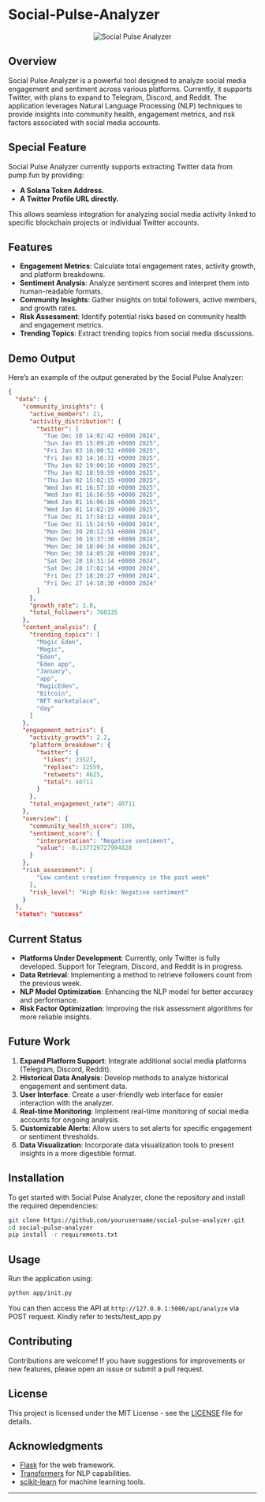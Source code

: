 # Social-Pulse-Analyzer

<div align="center">
  <img src="https://github.com/user-attachments/assets/2be45bf1-3c7b-4dd1-a313-42d2fc216da4" alt="Social Pulse Analyzer">
</div>

## Overview

Social Pulse Analyzer is a powerful tool designed to analyze social media engagement and sentiment across various platforms. Currently, it supports Twitter, with plans to expand to Telegram, Discord, and Reddit. The application leverages Natural Language Processing (NLP) techniques to provide insights into community health, engagement metrics, and risk factors associated with social media accounts.

## Special Feature

Social Pulse Analyzer currently supports extracting Twitter data from pump.fun by providing:
- **A Solana Token Address.**
- **A Twitter Profile URL directly.**

This allows seamless integration for analyzing social media activity linked to specific blockchain projects or individual Twitter accounts.

## Features

- **Engagement Metrics**: Calculate total engagement rates, activity growth, and platform breakdowns.
- **Sentiment Analysis**: Analyze sentiment scores and interpret them into human-readable formats.
- **Community Insights**: Gather insights on total followers, active members, and growth rates.
- **Risk Assessment**: Identify potential risks based on community health and engagement metrics.
- **Trending Topics**: Extract trending topics from social media discussions.

## Demo Output

Here’s an example of the output generated by the Social Pulse Analyzer:
```json
{
  "data": {
    "community_insights": {
      "active_members": 21,
      "activity_distribution": {
        "twitter": [
          "Tue Dec 10 14:02:42 +0000 2024",
          "Sun Jan 05 15:09:20 +0000 2025",
          "Fri Jan 03 16:00:52 +0000 2025",
          "Fri Jan 03 14:16:31 +0000 2025",
          "Thu Jan 02 19:00:16 +0000 2025",
          "Thu Jan 02 18:59:59 +0000 2025",
          "Thu Jan 02 15:02:15 +0000 2025",
          "Wed Jan 01 16:57:10 +0000 2025",
          "Wed Jan 01 16:56:59 +0000 2025",
          "Wed Jan 01 16:06:18 +0000 2025",
          "Wed Jan 01 14:02:19 +0000 2025",
          "Tue Dec 31 17:58:12 +0000 2024",
          "Tue Dec 31 15:24:59 +0000 2024",
          "Mon Dec 30 20:12:51 +0000 2024",
          "Mon Dec 30 19:37:30 +0000 2024",
          "Mon Dec 30 18:00:34 +0000 2024",
          "Mon Dec 30 14:05:28 +0000 2024",
          "Sat Dec 28 18:31:14 +0000 2024",
          "Sat Dec 28 17:02:14 +0000 2024",
          "Fri Dec 27 18:20:27 +0000 2024",
          "Fri Dec 27 14:18:30 +0000 2024"
        ]
      },
      "growth_rate": 1.0,
      "total_followers": 760135
    },
    "content_analysis": {
      "trending_topics": [
        "Magic Eden",
        "Magic",
        "Eden",
        "Eden app",
        "January",
        "app",
        "MagicEden",
        "Bitcoin",
        "NFT marketplace",
        "day"
      ]
    },
    "engagement_metrics": {
      "activity_growth": 2.2,
      "platform_breakdown": {
        "twitter": {
          "likes": 23527,
          "replies": 12559,
          "retweets": 4625,
          "total": 40711
        }
      },
      "total_engagement_rate": 40711
    },
    "overview": {
      "community_health_score": 100,
      "sentiment_score": {
        "interpretation": "Negative sentiment",
        "value": -0.137729727994828
      }
    },
    "risk_assessment": [
        "Low content creation frequency in the past week"
      ],
      "risk_level": "High Risk: Negative sentiment"
    }
  },
  "status": "success"
```

## Current Status

- **Platforms Under Development**: Currently, only Twitter is fully developed. Support for Telegram, Discord, and Reddit is in progress.
- **Data Retrieval**: Implementing a method to retrieve followers count from the previous week.
- **NLP Model Optimization**: Enhancing the NLP model for better accuracy and performance.
- **Risk Factor Optimization**: Improving the risk assessment algorithms for more reliable insights.

## Future Work

1. **Expand Platform Support**: Integrate additional social media platforms (Telegram, Discord, Reddit).
2. **Historical Data Analysis**: Develop methods to analyze historical engagement and sentiment data.
3. **User Interface**: Create a user-friendly web interface for easier interaction with the analyzer.
4. **Real-time Monitoring**: Implement real-time monitoring of social media accounts for ongoing analysis.
5. **Customizable Alerts**: Allow users to set alerts for specific engagement or sentiment thresholds.
6. **Data Visualization**: Incorporate data visualization tools to present insights in a more digestible format.

## Installation

To get started with Social Pulse Analyzer, clone the repository and install the required dependencies:
```bash
git clone https://github.com/yourusername/social-pulse-analyzer.git
cd social-pulse-analyzer
pip install -r requirements.txt
```

## Usage

Run the application using:
```bash
python app/init.py
```

You can then access the API at `http://127.0.0.1:5000/api/analyze` via POST request.
Kindly refer to tests/test_app.py

## Contributing

Contributions are welcome! If you have suggestions for improvements or new features, please open an issue or submit a pull request.

## License

This project is licensed under the MIT License - see the [LICENSE](LICENSE) file for details.

## Acknowledgments

- [Flask](https://flask.palletsprojects.com/) for the web framework.
- [Transformers](https://huggingface.co/transformers/) for NLP capabilities.
- [scikit-learn](https://scikit-learn.org/stable/) for machine learning tools.

---

